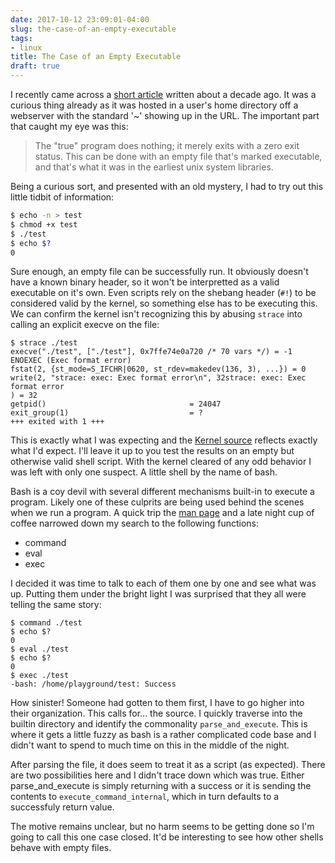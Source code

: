 ```yaml
---
date: 2017-10-12 23:09:01-04:00
slug: the-case-of-an-empty-executable
tags:
- linux
title: The Case of an Empty Executable
draft: true
---
```


I recently came across a [short article][1] written about a decade ago. It was
a curious thing already as it was hosted in a user's home directory off a
webserver with the standard '~<username>' showing up in the URL. The important
part that caught my eye was this:

> The "true" program does nothing; it merely exits with a zero exit status.
> This can be done with an empty file that's marked executable, and that's what
> it was in the earliest unix system libraries.

Being a curious sort, and presented with an old mystery, I had to try out this
little tidbit of information:

```sh
$ echo -n > test
$ chmod +x test
$ ./test
$ echo $?
0
```

Sure enough, an empty file can be successfully run. It obviously doesn't have a
known binary header, so it won't be interpretted as a valid executable on it's
own. Even scripts rely on the shebang header (`#!`) to be considered valid by
the kernel, so something else has to be executing this. We can confirm the
kernel isn't recognizing this by abusing `strace` into calling an explicit
execve on the file:

```
$ strace ./test
execve("./test", ["./test"], 0x7ffe74e0a720 /* 70 vars */) = -1 ENOEXEC (Exec format error)
fstat(2, {st_mode=S_IFCHR|0620, st_rdev=makedev(136, 3), ...}) = 0
write(2, "strace: exec: Exec format error\n", 32strace: exec: Exec format error
) = 32
getpid()                                = 24047
exit_group(1)                           = ?
+++ exited with 1 +++
```

This is exactly what I was expecting and the [Kernel source][2] reflects
exactly what I'd expect. I'll leave it up to you test the results on an empty
but otherwise valid shell script. With the kernel cleared of any odd behavior I
was left with only one suspect. A little shell by the name of bash.

Bash is a coy devil with several different mechanisms built-in to execute a
program. Likely one of these culprits are being used behind the scenes when we
run a program. A quick trip the [man page][3] and a late night cup of coffee
narrowed down my search to the following functions:

* command
* eval
* exec

I decided it was time to talk to each of them one by one and see what was up.
Putting them under the bright light I was surprised that they all were telling
the same story:

```
$ command ./test
$ echo $?
0
$ eval ./test
$ echo $?
0
$ exec ./test
-bash: /home/playground/test: Success
```

How sinister! Someone had gotten to them first, I have to go higher into their
organization. This calls for... the source. I quickly traverse into the builtin
directory and identify the commonality `parse_and_execute`. This is where it
gets a little fuzzy as bash is a rather complicated code base and I didn't want
to spend to much time on this in the middle of the night.

After parsing the file, it does seem to treat it as a script (as expected).
There are two possibilities here and I didn't trace down which was true. Either
parse_and_execute is simply returning with a success or it is sending the
contents to `execute_command_internal`, which in turn defaults to a successfuly
return value.

The motive remains unclear, but no harm seems to be getting done so I'm going
to call this one case closed. It'd be interesting to see how other shells
behave with empty files.

[1]: http://trillian.mit.edu/~jc/humor/ATT_Copyright_true.html
[2]: https://github.com/torvalds/linux/blob/c2315c187fa0d3ab363fdebe22718170b40473e3/fs/binfmt_script.c#L24
[3]: https://www.gnu.org/software/bash/manual/bash.txt
